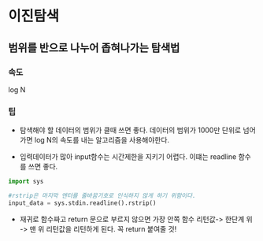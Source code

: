 # 이진탐색

## 범위를 반으로 나누어 좁혀나가는 탐색법

### 속도
log N

### 팁 
- 탐색해야 할 데이터의 범위가 클때 쓰면 좋다.
데이터의 범위가 1000만 단위로 넘어가면 
log N의 속도를 내는 알고리즘을 사용해야한다.

- 입력데이터가 많아 input함수는 시간제한을 지키기 어렵다.
이떄는 readline 함수를 쓰면 좋다.
```python
import sys   

#rstrip은 마지막 엔터를 줄바꿈기호로 인식하지 않게 하기 위함이다.
input_data = sys.stdin.readline().rstrip()

```

- 재귀로 함수짜고 return 문으로 부르지 않으면
가장 안쪽 함수 리턴값-> 한단계 위 -> 맨 위 리턴값을 리턴하게 된다. 
꼭 return 붙여줄 것!